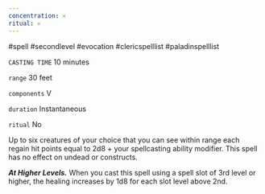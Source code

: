 ```yaml
---
concentration: 𐄂
ritual: 𐄂
---
```

#spell #secondlevel #evocation #clericspelllist #paladinspelllist

`CASTING TIME`
10 minutes

`range`
30 feet

`components`
V

`duration`
Instantaneous

`ritual`
No

Up to six creatures of your choice that you can see within range each regain hit points equal to 2d8 + your spellcasting ability modifier. This spell has no effect on undead or constructs.

**_At Higher Levels._** When you cast this spell using a spell slot of 3rd level or higher, the healing increases by 1d8 for each slot level above 2nd.